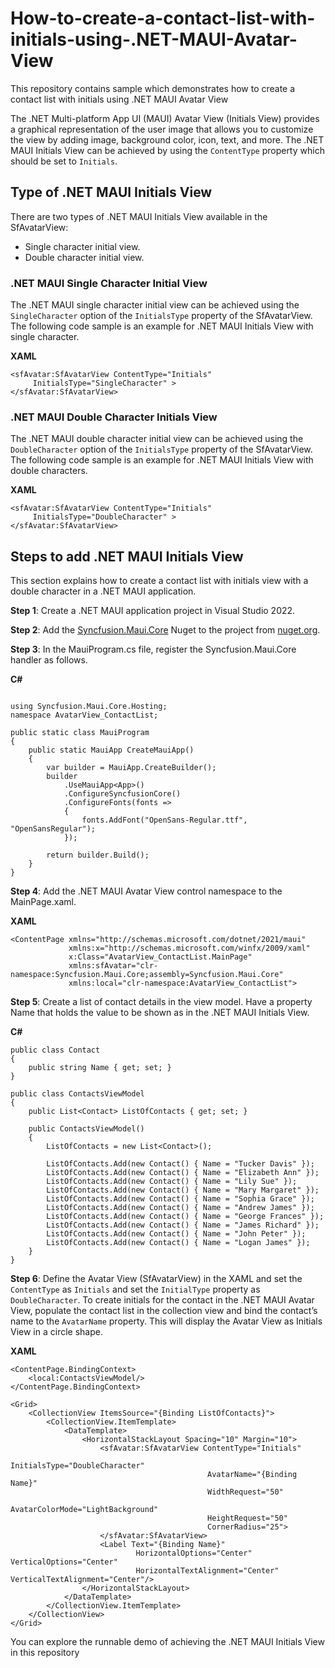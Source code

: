 # How-to-create-a-contact-list-with-initials-using-.NET-MAUI-Avatar-View
This repository contains sample which demonstrates how to create a contact list with initials using .NET MAUI Avatar View

The .NET Multi-platform App UI (MAUI) Avatar View (Initials View) provides a graphical representation of the user image that allows you to customize the view by adding image, background color, icon, text, and more.
The .NET MAUI Initials View can be achieved by using the `ContentType` property which should be set to `Initials`. 

## Type of .NET MAUI Initials View
There are two types of .NET MAUI Initials View available in the SfAvatarView: 
*	Single character initial view. 
*	Double character initial view. 
### .NET MAUI Single Character Initial View
The .NET MAUI single character initial view can be achieved using the `SingleCharacter` option of the `InitialsType` property of the SfAvatarView.
The following code sample is an example for .NET MAUI Initials View with single character.

**XAML**
```
<sfAvatar:SfAvatarView ContentType="Initials"
     InitialsType="SingleCharacter" >
</sfAvatar:SfAvatarView>
```
 
### .NET MAUI Double Character Initials View
The .NET MAUI double character initial view can be achieved using the `DoubleCharacter` option of the `InitialsType` property of the SfAvatarView.
The following code sample is an example for .NET MAUI Initials View with double characters.

**XAML**

```
<sfAvatar:SfAvatarView ContentType="Initials"
     InitialsType="DoubleCharacter" >
</sfAvatar:SfAvatarView>
```

## Steps to add .NET MAUI Initials View
This section explains how to create a contact list with initials view with a double character in a .NET MAUI application.

**Step 1**: Create a .NET MAUI application project in Visual Studio 2022.

**Step 2**: Add the [Syncfusion.Maui.Core](https://www.nuget.org/packages/Syncfusion.Maui.Core/) Nuget to the project from [nuget.org](https://www.nuget.org/).

**Step 3**: In the MauiProgram.cs file, register the Syncfusion.Maui.Core handler as follows.

**C#**
```

using Syncfusion.Maui.Core.Hosting;
namespace AvatarView_ContactList;

public static class MauiProgram
{
    public static MauiApp CreateMauiApp()
    {
        var builder = MauiApp.CreateBuilder();
        builder
            .UseMauiApp<App>()
            .ConfigureSyncfusionCore()
            .ConfigureFonts(fonts =>
            {
                fonts.AddFont("OpenSans-Regular.ttf", "OpenSansRegular");
            });

        return builder.Build();
    }
}
```

**Step 4**: Add the .NET MAUI Avatar View control namespace to the MainPage.xaml.

**XAML**
```
<ContentPage xmlns="http://schemas.microsoft.com/dotnet/2021/maui"
             xmlns:x="http://schemas.microsoft.com/winfx/2009/xaml"
             x:Class="AvatarView_ContactList.MainPage"
             xmlns:sfAvatar="clr-namespace:Syncfusion.Maui.Core;assembly=Syncfusion.Maui.Core"
             xmlns:local="clr-namespace:AvatarView_ContactList">

```
**Step 5**: Create a list of contact details in the view model. Have a property Name that holds the value to be shown as in the .NET MAUI Initials View.

**C#**
```
public class Contact
{
    public string Name { get; set; }
}

public class ContactsViewModel
{
    public List<Contact> ListOfContacts { get; set; }

    public ContactsViewModel()
    {
        ListOfContacts = new List<Contact>();

        ListOfContacts.Add(new Contact() { Name = "Tucker Davis" });
        ListOfContacts.Add(new Contact() { Name = "Elizabeth Ann" });
        ListOfContacts.Add(new Contact() { Name = "Lily Sue" });
        ListOfContacts.Add(new Contact() { Name = "Mary Margaret" });
        ListOfContacts.Add(new Contact() { Name = "Sophia Grace" });
        ListOfContacts.Add(new Contact() { Name = "Andrew James" });
        ListOfContacts.Add(new Contact() { Name = "George Frances" });
        ListOfContacts.Add(new Contact() { Name = "James Richard" });
        ListOfContacts.Add(new Contact() { Name = "John Peter" });
        ListOfContacts.Add(new Contact() { Name = "Logan James" });
    }
}
```

**Step 6**: Define the Avatar View (SfAvatarView) in the XAML and set the `ContentType` as `Initials` and set the `InitialType` property as `DoubleCharacter`. To create initials for the contact in the .NET MAUI Avatar View, populate the contact list in the collection view and bind the contact’s name to the `AvatarName` property.
This will display the Avatar View as Initials View in a circle shape.

**XAML**
```
<ContentPage.BindingContext>
    <local:ContactsViewModel/>
</ContentPage.BindingContext>

<Grid>
    <CollectionView ItemsSource="{Binding ListOfContacts}">
        <CollectionView.ItemTemplate>
            <DataTemplate>
                <HorizontalStackLayout Spacing="10" Margin="10">
                    <sfAvatar:SfAvatarView ContentType="Initials"
                                            InitialsType="DoubleCharacter"
                                            AvatarName="{Binding Name}"                   
                                            WidthRequest="50"
                                            AvatarColorMode="LightBackground"
                                            HeightRequest="50"
                                            CornerRadius="25">
                    </sfAvatar:SfAvatarView>
                    <Label Text="{Binding Name}"
                            HorizontalOptions="Center" VerticalOptions="Center"
                            HorizontalTextAlignment="Center"   						     VerticalTextAlignment="Center"/>
                </HorizontalStackLayout>
            </DataTemplate>
        </CollectionView.ItemTemplate>
    </CollectionView>
</Grid>
```

You can explore the runnable demo of achieving the .NET MAUI Initials View in this repository

 


